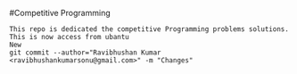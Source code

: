 #Competitive Programming

    This repo is dedicated the competitive Programming problems solutions.
    This is now access from ubantu
    New 
    git commit --author="Ravibhushan Kumar <ravibhushankumarsonu@gmail.com>" -m "Changes"
